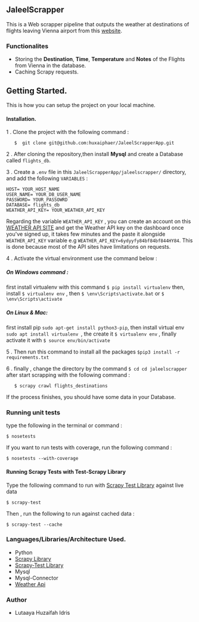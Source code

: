 ## JaleelScrapper

This is a Web scrapper pipeline that outputs the weather at destinations of flights leaving Vienna
airport from this [website](https://www.viennaairport.com/passagiere/ankunft__abflug/abfluege).


### Functionalites

  - Storing the **Destination**, **Time**, **Temperature** and **Notes** of the Flights from Vienna in the database.
  - Caching Scrapy requests.

## Getting Started.

This is how you can setup the project on your local machine.

#### Installation.

1 . Clone the project with the following command :

```
   $  git clone git@github.com:huxaiphaer/JaleelScrapperApp.git
```

2 . After cloning the repository,then install **Mysql** and create a Database called `flights_db`.

3 . Create a `.env` file in this `JaleelScrapperApp/jaleelscrapper/` directory, and add the following `VARIABLES` :

```
HOST= YOUR_HOST_NAME
USER_NAME= YOUR_DB_USER_NAME
PASSWORD= YOUR_PASSOWRD
DATABASE= flights_db
WEATHER_API_KEY= YOUR_WEATHER_API_KEY
```

Regarding the variable `WEATHER_API_KEY` , you can create an account on this [WEATHER API SITE](https://weatherstack.com/) and get the Weather API key on the dashboard
once you've signed up, it takes few minutes and the paste it alongside `WEATHER_API_KEY` variable e.g `WEATHER_API_KEY=6ydyyfy84bf84bf844HY84`. This is done because most of the API sites have limitations on requests.



4 . Activate the virtual environment use the command below : 

##### On Windows command :

first install virtualenv with this command `$ pip install virtualenv` then, install
`$ virtualenv env` , then `$ \env\Scripts\activate.bat` or `$ \env\Scripts\activate`

##### On Linux & Mac:
first install pip `sudo apt-get install python3-pip`, then install virtual env `sudo apt install virtualenv `, the create it
`$ virtualenv env` , finally activate it with `$ source env/bin/activate`

5 . Then run this command to install all the packages `$pip3 install -r requirements.txt`


6 . finally , change the directory by the command `$ cd cd jaleelscrapper`
after start scrapping with the following command :

```
   $ scrapy crawl flights_destinations
```

If the process finishes, you should have some data in your Database.

### Running unit tests

type the following in the terminal or command :
```
$ nosetests  
```

If you want to run tests with coverage, run the following command :

```
$ nosetests --with-coverage
```

#### Running Scrapy Tests with Test-Scrapy Library

Type the following command to run with [Scrapy Test Library](https://pypi.org/project/scrapy-test/) against live data

```
$ scrapy-test
```

Then , run the following to run against cached data :

```
$ scrapy-test --cache
```

### Languages/Libraries/Architecture Used.

- Python
- [Scrapy Library](https://scrapy.org/)
- [Scrapy-Test Library](https://pypi.org/project/scrapy-test/)
- Mysql
- Mysql-Connector
- [Weather Api](https://weatherstack.com/)

### Author
  - Lutaaya Huzaifah Idris
